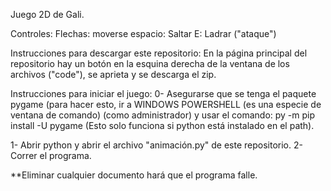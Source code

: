 Juego 2D de Gali.

Controles:
Flechas: moverse
espacio: Saltar
E: Ladrar ("ataque")

Instrucciones para descargar este repositorio:
En la página principal del repositorio hay un botón en la esquina derecha de la ventana de los archivos ("code"), se aprieta y se descarga el zip.

Instrucciones para iniciar el juego:
0- Asegurarse que se tenga el paquete pygame (para hacer esto, ir a WINDOWS POWERSHELL (es una especie de ventana de comando) (como administrador) y usar el comando:
py -m pip install -U pygame
(Esto solo funciona si python está instalado en el path).

1- Abrir python y abrir el archivo "animación.py" de este repositorio.
2-Correr el programa.

**Eliminar cualquier documento hará que el programa falle.
